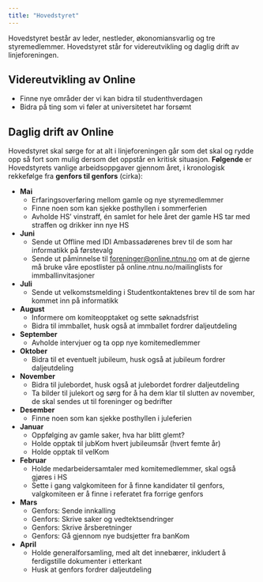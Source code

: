 ```yaml
---
title: "Hovedstyret"
---
```


Hovedstyret består av leder, nestleder, økonomiansvarlig og tre styremedlemmer.
Hovedstyret står for videreutvikling og daglig drift av linjeforeningen.

Videreutvikling av Online
-------------------------

-   Finne nye områder der vi kan bidra til studenthverdagen
-   Bidra på ting som vi føler at universitetet har forsømt

Daglig drift av Online
----------------------

Hovedstyret skal sørge for at alt i linjeforeningen går som det skal og
rydde opp så fort som mulig dersom det oppstår en kritisk situasjon.
**Følgende** er Hovedstyrets vanlige arbeidsoppgaver gjennom året, i
kronologisk rekkefølge fra **genfors til genfors** (cirka):

-   **Mai**
    -   Erfaringsoverføring mellom gamle og nye styremedlemmer
    -   Finne noen som kan sjekke posthyllen i sommerferien
    -   Avholde HS’ vinstraff, én samlet for hele året der gamle HS tar
        med straffen og drikker inn nye HS
-   **Juni**
    -   Sende ut Offline med IDI Ambassadørenes brev til de som har
        informatikk på førstevalg
    -   Sende ut påminnelse til foreninger@online.ntnu.no om at de
        gjerne må bruke våre epostlister på online.ntnu.no/mailinglists
        for immballinvitasjoner
-   **Juli**
    -   Sende ut velkomstsmelding i Studentkontaktenes brev til de som
        har kommet inn på informatikk
-   **August**
    -   Informere om komiteopptaket og sette søknadsfrist
    -   Bidra til immballet, husk også at immballet fordrer
        daljeutdeling
-   **September**
    -   Avholde intervjuer og ta opp nye komitemedlemmer
-   **Oktober**
    -   Bidra til et eventuelt jubileum, husk også at jubileum fordrer
        daljeutdeling
-   **November**
    -   Bidra til julebordet, husk også at julebordet fordrer
        daljeutdeling
    -   Ta bilder til julekort og sørg for å ha dem klar til slutten av
        november, de skal sendes ut til foreninger og bedrifter
-   **Desember**
    -   Finne noen som kan sjekke posthyllen i juleferien
-   **Januar**
    -   Oppfølging av gamle saker, hva har blitt glemt?
    -   Holde opptak til jubKom hvert jubileumsår (hvert femte år)
    -   Holde opptak til velKom
-   **Februar**
    -   Holde medarbeidersamtaler med komitemedlemmer, skal også gjøres
        i HS
    -   Sette i gang valgkomiteen for å finne kandidater til genfors,
        valgkomiteen er å finne i referatet fra forrige genfors
-   **Mars**
    -   Genfors: Sende innkalling
    -   Genfors: Skrive saker og vedtektsendringer
    -   Genfors: Skrive årsberetninger
    -   Genfors: Gå gjennom nye budsjetter fra banKom
-   **April**
    -   Holde generalforsamling, med alt det innebærer, inkludert å
        ferdigstille dokumenter i etterkant
    -   Husk at genfors fordrer daljeutdeling